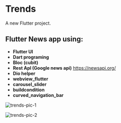# Trends

A new Flutter project.

## Flutter News app using:

- **Flutter UI**
- **Dart programing**
- **Bloc (cubit)**
- **Rest Apl (Google news api)**  https://newsapi.org/
- **Dio helper**
- **webview_flutter**
- **carousel_slider**
- **buildcondition**
- **curved_navigation_bar** 


![trends-pic-1](https://user-images.githubusercontent.com/92161296/184405993-d8c75249-611e-4f2f-b044-ae2e0ee2e0fe.jpg)


![trends-pic-2](https://user-images.githubusercontent.com/92161296/184411099-b7bf994b-e20c-4c3e-8fe7-9d0807bcec00.png)


